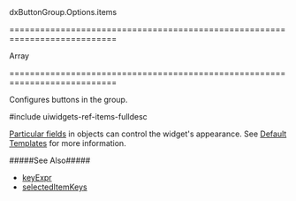 <!--id-->dxButtonGroup.Options.items<!--/id-->
===========================================================================
<!--type-->Array<dxButtonGroupItem><!--/type-->
===========================================================================

<!--shortDescription-->
Configures buttons in the group. 
<!--/shortDescription-->

<!--fullDescription-->
#include uiwidgets-ref-items-fulldesc

[Particular fields]({basewidgetpath}/Default_Item_Template/) in objects can control the widget's appearance. See [Default Templates](/Documentation/Guide/Widgets/Common/Templates/#Default_Templates) for more information.

#####See Also#####
- [keyExpr](/Documentation/ApiReference/UI_Widgets/dxButtonGroup/Configuration/#keyExpr)
- [selectedItemKeys](/Documentation/ApiReference/UI_Widgets/dxButtonGroup/Configuration/#selectedItemKeys)
<!--/fullDescription-->